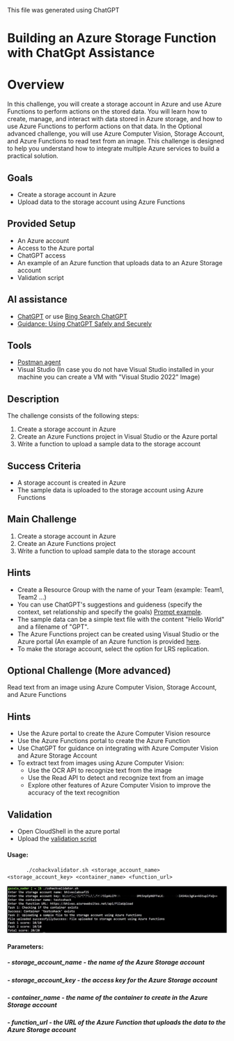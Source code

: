 This file was generated using ChatGPT

   # Building an Azure Storage Function with ChatGpt Assistance

# Overview
In this challenge, you will create a storage account in Azure and use Azure Functions to perform actions on the stored data. You will learn how to create, manage, and interact with data stored in Azure storage, and how to use Azure Functions to perform actions on that data.
In the Optional advanced challenge, you will use Azure Computer Vision, Storage Account, and Azure Functions to read text from an image. 
This challenge is designed to help you understand how to integrate multiple Azure services to build a practical solution.

## Goals
- Create a storage account in Azure
- Upload data to the storage account using Azure Functions

## Provided Setup
- An Azure account
- Access to the Azure portal
- ChatGPT access
- An example of an Azure function that uploads data to an Azure Storage account
- Validation script


## AI assistance
- [ChatGPT](http://chat.openai.com/) or use [Bing Search ChatGPT](https://www.bing.com/)
- [Guidance: Using ChatGPT Safely and Securely](https://microsoft.sharepoint.com/sites/MSProtect/SitePages/Guidance--Using-Chat-GPT-Safely-and-Securely.aspx?xsdata=MDV8MDF8fDZhNmYwMDgzNzAzYjQ0NDc5ZTMzMDhkYjEwNDRhZTcwfDcyZjk4OGJmODZmMTQxYWY5MWFiMmQ3Y2QwMTFkYjQ3fDB8MHw2MzgxMjE2NTkzNzM0OTM4MTF8VW5rbm93bnxWR1ZoYlhOVFpXTjFjbWwwZVZObGNuWnBZMlY4ZXlKV0lqb2lNQzR3TGpBd01EQWlMQ0pRSWpvaVYybHVNeklpTENKQlRpSTZJazkwYUdWeUlpd2lWMVFpT2pFeGZRPT18MXxNVFkzTmpVMk9URXpOVFUwT0RzeE5qYzJOVFk1TVRNMU5UUTRPekU1T21KaFkyRmpPVGc0TWpVeU9EUXpPVGRoWXpRNE56RmpOVFZqT0RNNFlqUmpRSFJvY21WaFpDNXphM2x3WlE9PXw2NTczZDg5YzVhZWI0ZmU1M2JlMzA4ZGIxMDQ0YWU2ZXxkOTk4YmJkYmUyNGY0ZGZhOTM2YzkzOThmNDU2NWMzZA%3D%3D&sdata=Ky90TitpRFFvdVQySjhsWG5QS3hFbnlaK3d5SXpUTklBaW5DcHljU3ZzRT0%3D)

## Tools
- [Postman agent](https://www.postman.com/downloads/)
- Visual Studio (In case you do not have Visual Studio installed in your machine you can create a VM with "Visual Studio 2022" Image)

## Description
The challenge consists of the following steps:

1. Create a storage account in Azure
2. Create an Azure Functions project in Visual Studio or the Azure portal
3. Write a function to upload a sample data to the storage account

## Success Criteria
- A storage account is created in Azure
- The sample data is uploaded to the storage account using Azure Functions

## Main Challenge
1. Create a storage account in Azure
2. Create an Azure Functions project
3. Write a function to upload sample data to the storage account

## Hints
- Create a Resource Group with the name of your Team (example: Team1, Team2 ...)
- You can use ChatGPT's suggestions and guideness (specify the context, set relationship and specify the goals) [Prompt example](./ChatGPTPrompt).
- The sample data can be a simple text file with the content "Hello World" and a filename of "GPT".
- The Azure Functions project can be created using Visual Studio or the Azure portal (An example of an Azure function is provided [here](./scripts).
- To make the storage account, select the option for LRS replication.

## Optional Challenge (More advanced) 
Read text from an image using Azure Computer Vision, Storage Account, and Azure Functions

## Hints

- Use the Azure portal to create the Azure Computer Vision resource
- Use the Azure Functions portal to create the Azure Function
- Use ChatGPT for guidance on integrating with Azure Computer Vision and Azure Storage Account
- To extract text from images using Azure Computer Vision:
  - Use the OCR API to recognize text from the image
  - Use the Read API to detect and recognize text from an image
  - Explore other features of Azure Computer Vision to improve the accuracy of the text recognition

## Validation

- Open CloudShell in the azure portal
- Upload the [validation script](./scripts/cohackvalidator.sh)

#### Usage: 
          ./cohackvalidator.sh <storage_account_name> <storage_account_key> <container_name> <function_url>

![alt text](./images/cohackvalidator.jpg "Validation")

#### Parameters:
#####   - storage_account_name - the name of the Azure Storage account
#####   - storage_account_key - the access key for the Azure Storage account
#####   - container_name - the name of the container to create in the Azure Storage account
#####   - function_url - the URL of the Azure Function that uploads the data to the Azure Storage account
